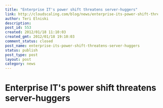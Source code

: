 ```yaml
---
title: "Enterprise IT's power shift threatens server-huggers"
link: http://cloudscaling.com/blog/news/enterprise-its-power-shift-threatens-server-huggers/
author: Teri Elniski
description: 
post_id: 553
created: 2012/01/18 11:10:03
created_gmt: 2012/01/18 19:10:03
comment_status: closed
post_name: enterprise-its-power-shift-threatens-server-huggers
status: publish
post_type: post
layout: post
category: news
---
```


# Enterprise IT's power shift threatens server-huggers

